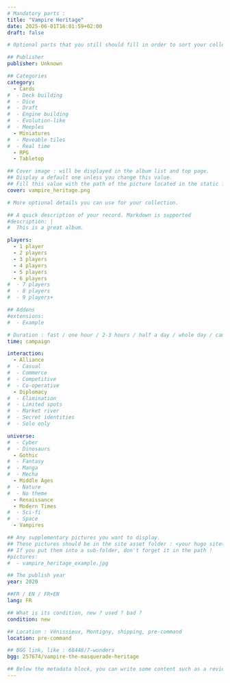 ```yaml
---
# Mandatory parts :
title: "Vampire Heritage"
date: 2025-06-01T16:01:59+02:00
draft: false

# Optional parts that you still should fill in order to sort your collection

## Publisher
publisher: Unknown

## Categories
category:
  - Cards
#  - Deck building
#  - Dice
#  - Draft
#  - Engine building
#  - Evolution-like
#  - Meeples
  - Miniatures
#  - Moveable tiles
#  - Real time
  - RPG
  - Tabletop

## Cover image : will be displayed in the album list and top page.
## Display a default one unless you change this value.
## Fill this value with the path of the picture located in the static folder
cover: vampire_heritage.png

# More optional details you can use for your collection.

## A quick description of your record. Markdown is supported
#description: |
#  This is a great album.

players:
  - 1 player
  - 2 players
  - 3 players
  - 4 players
  - 5 players
  - 6 players
#  - 7 players
#  - 8 players
#  - 9 players+

## Addons
#extensions:
#  - Example

# Duration : fast / one hour / 2-3 hours / half a day / whole day / campaign
time: campaign

interaction:
  - Alliance
#  - Casual
#  - Commerce
#  - Competitive
#  - Co-operative
  - Diplomacy
#  - Elimination
#  - Limited spots
#  - Market river
#  - Secret identities
#  - Solo only

universe:
#  - Cyber
#  - Dinosaurs
  - Gothic
#  - Fantasy
#  - Manga
#  - Mecha
  - Middle Ages
#  - Nature
#  - No theme
  - Renaissance
  - Modern Times
#  - Sci-fi
#  - Space
  - Vampires

## Any supplementary pictures you want to display.
## These pictures should be in the site asset folder : <your hugo site>/static
## If you put them into a sub-folder, don't forget it in the path !
#pictures:
#  - vampire_heritage_example.jpg

## The publish year
year: 2020

##FR / EN / FR+EN
lang: FR

## What is its condition, new ? used ? bad ?
condition: new

## Location : Vénissieux, Montigny, shipping, pre-command
location: pre-command

## BGG link, like : 68448/7-wonders
bgg: 257674/vampire-the-masquerade-heritage

## Below the metadata block, you can write some content such as a review or anything else you want. It'll be displayed in the album page.
---
```

